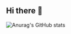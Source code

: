 ## Hi there 👋

![Anurag's GitHub stats](https://github-readme-stats.vercel.app/api?username=BayloraiEX&show_icons=true&theme=cobalt)

